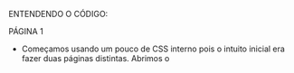 
ENTENDENDO O CÓDIGO:

PÁGINA 1

- Começamos usando um pouco de CSS interno pois o intuito inicial era fazer duas páginas distintas. Abrimos o <style> para anunciar o começo do CSS e apartir daí incluimos dados referente a  formatação da páginas de acordo com o objetivo traçado;
- Definimos individualmente como gostariamos que as imagens fossem visualizadas pelo usuário (seus tamanhos, orientação e margens);
- Formatamos os titulos e paragrafos
- Após fecharmos a tag <style> passamos a incluir o conteudo direto do nosso site, começando pelo menu usando a tag <nav> (optamos pelo menu horizontal, usamos a troca de cor ao passar o mouse e incluimos uma imagem de cabeçalho), em nosso menu incluimos a opção "lupa" que pertence a tag <form> e nela incluimos opções de pré digitação referente aos temas abordados, também determinamos tags formatadas anteriormente com o o uso CSS;
- Passamos então para o corpo do site, no inicio a formatação foi marcada por listas e por isso utilizamos as tags "< ul >" e "< li >", e seguimos marcando paragrafos e definindo títulos e seus tamanhos, incluindo no corpo as informações pesquisadas pelo grupo;
- Usamos também a tag &nbsp para espaçar  os nomes dos integrantes do grupo, e fechando a página, incluimos um hiperlink de acesso a página 2, determinando tipo de fonte e mensagem a ser exibida.


PÁGINA 2

- Nessa página também utilizamos o CSS interno, definindo a  formatação do conteúdo porém nessa preferimos juntar os titulo e defini-los;
- Incluimos materias publicadas, relevantes ao tema abordado, retiradas de páginas de noticias, incluindo hiperlinks onde o usuário fosse transferido para a máteria original, tendo também outras materias, inclusas em hiperlinks no corpo da matéria;
- Finalizamos citando referências utilizadas na elaboração do texto, com uso de listas.



REFERÊNCIAS
 
Magalhães, Lana. Poluição. Disponível
em: <https://www.todamateria.com.br/poluicao/> Acesso em: 05 de Abril de 2019.
Autor Desconhecido, Equipe eCycle. Poluição da água: tipos, causas e

consequências. Disponível em: <https://www.ecycle.com.br/2945-poluicao-da-
agua.html> Acesso em: 05 de Abril de 2019.

Sardinha dos Santos, Vanessa. Poluição do ar. Disponível
em: <https://mundoeducacao.bol.uol.com.br/biologia/poluicao-ar.htm> Acesso em: 05
de Abril de 2019.
Autor Desconhecido, Colégioweb. Malefícios da poluição na natureza. Disponível

em: <https://www.colegioweb.com.br/curiosidades/maleficios-da-poluicao-na-
natureza.html> Acesso em: 07 de Abril de 2019.

Fernanda, Cotez Redivo. A ERA PLÁSTICA: O DESASTRE NATURAL CAUSADO
PELO CONSUMO DESENFREADO DE PLÁSTICO. Disponível

em: <https://jornalismoespecializadounesp.wordpress.com/2018/07/02/a-era-plastica-
desastre-natural-causado-pelo-consumo-desenfreado-de-plastico/> Acesso em: 07

de Abril de 2019.
Autor Desconhecido, National Geographic. 10 SHOCKING FACTS ABOUT

PLASTIC. Disponível em: <https://www.nationalgeographic.com/environment/plastic-
facts/#10-shocking-facts-about-plastic> Acesso em: 10 de Abril de 2019.

Plumer, Brad. Emissões de carbono aumentam nos EUA em 2018 mesmo com
menos usinas a carvão. Disponível

em: <https://www1.folha.uol.com.br/ambiente/2019/01/emissoes-de-carbono-
aumentam-nos-eua-em-2018-mesmo-com-menos-usinas-a-carvao.shtml> Acesso

em: 11 de Abril de 2019.
Maisonnave, Fabiano. Miranda, Giuliana.Leite, Marcelo. Versolato, Mariana e
Campos Mello, Patrícia. Crise do ClimaNo rastro do aquecimento global. Disponível
em: <https://arte.folha.uol.com.br/ciencia/2018/crise-do-clima/introducao/> Acesso
em: 11 de Abril de 2019.
Dicionário Dicio .Disponivel em:<https://www.dicio.com.br/meio-ambiente/> Acesso
em: 15 de Abril de 2019.

Wikipedia. Tim Berners-Lee. Disponível
em: <https://pt.wikipedia.org/wiki/Tim_Berners-Lee> Acesso em: 15 de Abril de 2019.
Wikipedia. HTML. Disponível em:<https://pt.wikipedia.org/wiki/HTML> Acesso em: 17
de Abril de 2019.